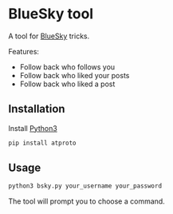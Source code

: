 # BlueSky tool
A tool for [BlueSky](https://bsky.app) tricks.

Features:
- Follow back who follows you
- Follow back who liked your posts
- Follow back who liked a post

## Installation
Install [Python3](https://www.python.org/)
```bash
pip install atproto
```

## Usage
```bash
python3 bsky.py your_username your_password
```
The tool will prompt you to choose a command.